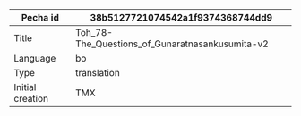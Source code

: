 |Pecha id | 38b5127721074542a1f9374368744dd9
| --- | --- 
|Title | Toh_78-The_Questions_of_Gunaratnasankusumita-v2 
|Language | bo
|Type | translation
|Initial creation | TMX